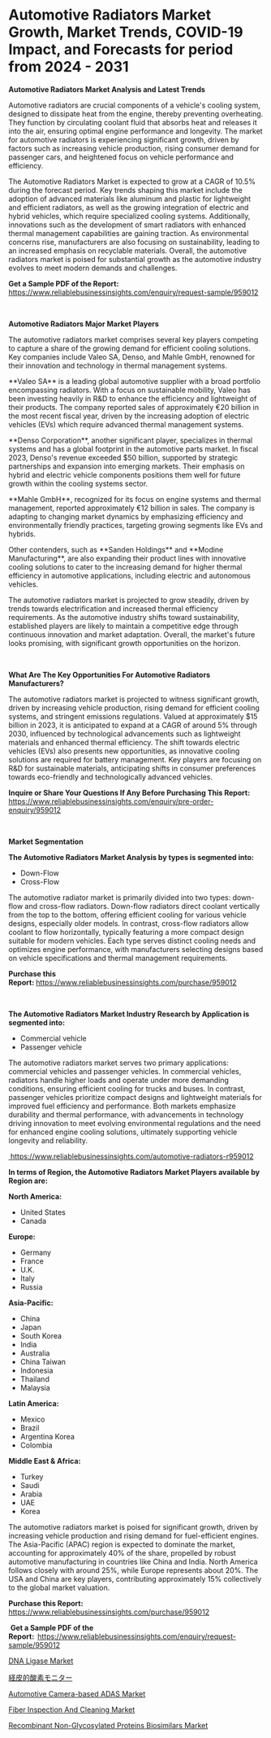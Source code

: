<p><h1>Automotive Radiators Market Growth, Market Trends, COVID-19 Impact, and Forecasts for period from 2024 - 2031</h1></p><p><strong>Automotive Radiators Market Analysis and Latest Trends</strong></p>
<p><p>Automotive radiators are crucial components of a vehicle's cooling system, designed to dissipate heat from the engine, thereby preventing overheating. They function by circulating coolant fluid that absorbs heat and releases it into the air, ensuring optimal engine performance and longevity. The market for automotive radiators is experiencing significant growth, driven by factors such as increasing vehicle production, rising consumer demand for passenger cars, and heightened focus on vehicle performance and efficiency.</p><p>The Automotive Radiators Market is expected to grow at a CAGR of 10.5% during the forecast period. Key trends shaping this market include the adoption of advanced materials like aluminum and plastic for lightweight and efficient radiators, as well as the growing integration of electric and hybrid vehicles, which require specialized cooling systems. Additionally, innovations such as the development of smart radiators with enhanced thermal management capabilities are gaining traction. As environmental concerns rise, manufacturers are also focusing on sustainability, leading to an increased emphasis on recyclable materials. Overall, the automotive radiators market is poised for substantial growth as the automotive industry evolves to meet modern demands and challenges.</p></p>
<p><strong>Get a Sample PDF of the Report:&nbsp;</strong> <a href="https://www.reliablebusinessinsights.com/enquiry/request-sample/959012">https://www.reliablebusinessinsights.com/enquiry/request-sample/959012</a></p>
<p>&nbsp;</p>
<p><strong>Automotive Radiators Major Market Players</strong></p>
<p><p>The automotive radiators market comprises several key players competing to capture a share of the growing demand for efficient cooling solutions. Key companies include Valeo SA, Denso, and Mahle GmbH, renowned for their innovation and technology in thermal management systems.</p><p>**Valeo SA** is a leading global automotive supplier with a broad portfolio encompassing radiators. With a focus on sustainable mobility, Valeo has been investing heavily in R&D to enhance the efficiency and lightweight of their products. The company reported sales of approximately €20 billion in the most recent fiscal year, driven by the increasing adoption of electric vehicles (EVs) which require advanced thermal management systems.</p><p>**Denso Corporation**, another significant player, specializes in thermal systems and has a global footprint in the automotive parts market. In fiscal 2023, Denso's revenue exceeded $50 billion, supported by strategic partnerships and expansion into emerging markets. Their emphasis on hybrid and electric vehicle components positions them well for future growth within the cooling systems sector.</p><p>**Mahle GmbH**, recognized for its focus on engine systems and thermal management, reported approximately €12 billion in sales. The company is adapting to changing market dynamics by emphasizing efficiency and environmentally friendly practices, targeting growing segments like EVs and hybrids.</p><p>Other contenders, such as **Sanden Holdings** and **Modine Manufacturing**, are also expanding their product lines with innovative cooling solutions to cater to the increasing demand for higher thermal efficiency in automotive applications, including electric and autonomous vehicles.</p><p>The automotive radiators market is projected to grow steadily, driven by trends towards electrification and increased thermal efficiency requirements. As the automotive industry shifts toward sustainability, established players are likely to maintain a competitive edge through continuous innovation and market adaptation. Overall, the market's future looks promising, with significant growth opportunities on the horizon.</p></p>
<p>&nbsp;</p>
<p><strong>What Are The Key Opportunities For Automotive Radiators Manufacturers?</strong></p>
<p><p>The automotive radiators market is projected to witness significant growth, driven by increasing vehicle production, rising demand for efficient cooling systems, and stringent emissions regulations. Valued at approximately $15 billion in 2023, it is anticipated to expand at a CAGR of around 5% through 2030, influenced by technological advancements such as lightweight materials and enhanced thermal efficiency. The shift towards electric vehicles (EVs) also presents new opportunities, as innovative cooling solutions are required for battery management. Key players are focusing on R&D for sustainable materials, anticipating shifts in consumer preferences towards eco-friendly and technologically advanced vehicles.</p></p>
<p><strong>Inquire or Share Your Questions If Any Before Purchasing This Report:</strong> <a href="https://www.reliablebusinessinsights.com/enquiry/pre-order-enquiry/959012">https://www.reliablebusinessinsights.com/enquiry/pre-order-enquiry/959012</a></p>
<p>&nbsp;</p>
<p><strong>Market Segmentation</strong></p>
<p><strong>The Automotive Radiators Market Analysis by types is segmented into:</strong></p>
<p><ul><li>Down-Flow</li><li>Cross-Flow</li></ul></p>
<p><p>The automotive radiator market is primarily divided into two types: down-flow and cross-flow radiators. Down-flow radiators direct coolant vertically from the top to the bottom, offering efficient cooling for various vehicle designs, especially older models. In contrast, cross-flow radiators allow coolant to flow horizontally, typically featuring a more compact design suitable for modern vehicles. Each type serves distinct cooling needs and optimizes engine performance, with manufacturers selecting designs based on vehicle specifications and thermal management requirements.</p></p>
<p><strong>Purchase this Report:&nbsp;</strong><a href="https://www.reliablebusinessinsights.com/purchase/959012">https://www.reliablebusinessinsights.com/purchase/959012</a></p>
<p>&nbsp;</p>
<p><strong>The Automotive Radiators Market Industry Research by Application is segmented into:</strong></p>
<p><ul><li>Commercial vehicle</li><li>Passenger vehicle</li></ul></p>
<p><p>The automotive radiators market serves two primary applications: commercial vehicles and passenger vehicles. In commercial vehicles, radiators handle higher loads and operate under more demanding conditions, ensuring efficient cooling for trucks and buses. In contrast, passenger vehicles prioritize compact designs and lightweight materials for improved fuel efficiency and performance. Both markets emphasize durability and thermal performance, with advancements in technology driving innovation to meet evolving environmental regulations and the need for enhanced engine cooling solutions, ultimately supporting vehicle longevity and reliability.</p></p>
<p><a href="https://www.reliablebusinessinsights.com/automotive-radiators-r959012">&nbsp;https://www.reliablebusinessinsights.com/automotive-radiators-r959012</a></p>
<p><strong>In terms of Region, the Automotive Radiators Market Players available by Region are:</strong></p>
<p>
    <p> <strong> North America: </strong>
        <ul>
            <li>United States</li>
            <li>Canada</li>
        </ul>
        </p> 
    <p> <strong> Europe: </strong>
        <ul>
            <li>Germany</li>
            <li>France</li>
            <li>U.K.</li>
            <li>Italy</li>
            <li>Russia</li>
        </ul>
        </p> 
    <p> <strong> Asia-Pacific: </strong>
        <ul>
            <li>China</li>
            <li>Japan</li>
            <li>South Korea</li>
            <li>India</li>
            <li>Australia</li>
            <li>China Taiwan</li>
            <li>Indonesia</li>
            <li>Thailand</li>
            <li>Malaysia</li>
        </ul>
        </p> 
    <p> <strong> Latin America: </strong>
        <ul>
            <li>Mexico</li>
            <li>Brazil</li>
            <li>Argentina Korea</li>
            <li>Colombia</li>
        </ul>
        </p> 
    <p> <strong> Middle East & Africa: </strong>
        <ul>
            <li>Turkey</li>
            <li>Saudi</li>
            <li>Arabia</li>
            <li>UAE</li>
            <li>Korea</li>
        </ul>
    </p>
    </p>
<p><p>The automotive radiators market is poised for significant growth, driven by increasing vehicle production and rising demand for fuel-efficient engines. The Asia-Pacific (APAC) region is expected to dominate the market, accounting for approximately 40% of the share, propelled by robust automotive manufacturing in countries like China and India. North America follows closely with around 25%, while Europe represents about 20%. The USA and China are key players, contributing approximately 15% collectively to the global market valuation.</p></p>
<p><strong>Purchase this Report: </strong><a href="https://www.reliablebusinessinsights.com/purchase/959012">https://www.reliablebusinessinsights.com/purchase/959012</a></p>
<p>&nbsp;<strong>Get a Sample PDF of the Report:&nbsp;&nbsp;</strong><a href="https://www.reliablebusinessinsights.com/enquiry/request-sample/959012">https://www.reliablebusinessinsights.com/enquiry/request-sample/959012</a></p>
<p><strong></strong></p>
<p><p><a href="https://www.linkedin.com/pulse/dna-ligase-market-global-insights-sales-trends-2024-2031-kxksf?trackingId=7yyc1%2B0ORpmMLbfi46Ufxw%3D%3D">DNA Ligase Market</a></p><p><a href="https://medium.com/@marlanamarvn/transcutaneous-oxygen-monitor%E5%B8%82%E5%A0%B4-%E7%90%86%E8%A7%A3%E3%82%A8%E3%83%B3%E3%83%89%E3%83%A6%E3%83%BC%E3%82%B6%E3%83%BC-%E8%A3%BD%E5%93%81-%E3%81%8A%E3%82%88%E3%81%B3%E5%9C%B0%E5%9F%9F%E3%81%AB%E7%84%A6%E7%82%B9%E3%82%92%E5%BD%93%E3%81%A6%E3%81%9F%E3%82%B0%E3%83%AD%E3%83%BC%E3%83%90%E3%83%AB%E3%81%8A%E3%82%88%E3%81%B3%E5%9C%B0%E5%9F%9F%E5%88%A5%E5%88%86%E6%9E%90-%E5%88%86%E6%9E%90%E3%81%A8%E4%BA%88%E6%B8%AC-2024%E5%B9%B4-2031%E5%B9%B4-d484502cc5d0">経皮的酸素モニター</a></p><p><a href="https://github.com/arionmp/Market-Research-Report-List-5/blob/main/automotive-camera-based-adas-market.md">Automotive Camera-based ADAS Market</a></p><p><a href="https://www.linkedin.com/pulse/fiber-inspection-cleaning-market-growth-segmentation-regional-hiatf?trackingId=ENtKQoxVSzSMHNXDHFnpHg%3D%3D">Fiber Inspection And Cleaning Market</a></p><p><a href="https://medium.com/@jayrussel94/recombinant-non-glycosylated-proteins-biosimilars-market-outlook-complete-industry-analysis-2024-a32a2c0e2086">Recombinant Non-Glycosylated Proteins Biosimilars Market</a></p></p>